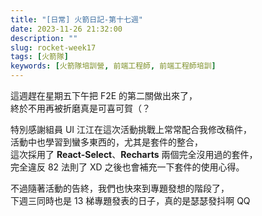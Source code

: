 ```yaml
---
title: "[日常] 火箭日記-第十七週"
date: 2023-11-26 21:32:00
description: ""
slug: rocket-week17
tags: [火箭隊]
keywords: [火箭隊培訓營, 前端工程師, 前端工程師培訓]
---
```


這週趕在星期五下午把 F2E 的第二關做出來了，  
終於不用再被折磨真是可喜可賀（？

特別感謝組員 UI 江江在這次活動挑戰上常常配合我修改稿件，  
活動中也學習到蠻多東西的，尤其是套件的整合，  
這次採用了 **React-Select**、**Recharts** 兩個完全沒用過的套件，  
完全違反 82 法則了 XD 之後也會補充一下套件的使用心得。

不過隨著活動的告終，我們也快來到專題發想的階段了，  
下週三同時也是 13 梯專題發表的日子，真的是瑟瑟發抖啊 QQ
